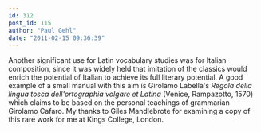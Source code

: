```yaml
---
id: 312
post_id: 115
author: "Paul Gehl"
date: "2011-02-15 09:36:39"
---
```

Another significant use for Latin vocabulary studies was for Italian composition, since it was widely held that imitation of the classics would enrich the potential of Italian to achieve its full literary potential. A good example of a small manual with this aim is Girolamo Labella's <em>Regola della lingua tosca dell'ortographia volgare et Latina </em>(Venice, Rampazotto, 1570) which claims to be based on the personal teachings of grammarian Girolamo Cafaro. My thanks to Giles Mandlebrote for examining a copy of this rare work for me at Kings College, London.
